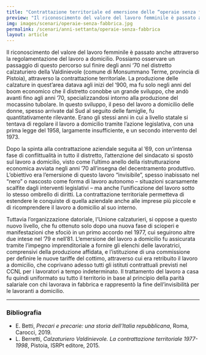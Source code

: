 ```yaml
---
title: "Contrattazione territoriale ed emersione delle “operaie senza fabbrica” del distretto calzaturiero della Valdinievole"
preview: "Il riconoscimento del valore del lavoro femminile è passato anche attraverso la regolamentazione del lavoro a domicilio. Possiamo osservare un passaggio di questo percorso sul finire degli anni ‘70 nel distretto calzaturiero della Valdinievole, attraverso la contrattazione territoriale."
img: images/scenari/operaie-senza-fabbrica.jpg
permalink: /scenari/anni-settanta/operaie-senza-fabbrica
layout: article
---
```


Il riconoscimento del valore del lavoro femminile è passato anche attraverso la regolamentazione del lavoro a domicilio. Possiamo osservare un passaggio di questo percorso sul finire degli anni ‘70 nel distretto calzaturiero della Valdinievole (comune di Monsummano Terme, provincia di Pistoia), attraverso la contrattazione territoriale. La produzione delle calzature in quest’area datava agli inizi del ‘900, ma fu solo negli anni del boom economico che il distretto conobbe un grande sviluppo, che andò avanti fino agli anni ’70, specializzandosi intorno alla produzione del mocassino tubolare. In questo sviluppo, il peso del lavoro a domicilio delle donne, spesso arrivate dal Sud al seguito delle famiglie, fu quantitativamente rilevante. Erano gli stessi anni in cui a livello statale si tentava di regolare il lavoro a domicilio tramite l’azione legislativa, con una prima legge del 1958, largamente insufficiente, e un secondo intervento del 1973.

Dopo la spinta alla contrattazione aziendale seguita al ’69, con un’intensa fase di conflittualità in tutto il distretto, l’attenzione del sindacato si spostò sul lavoro a domicilio, visto come l’ultimo anello della ristrutturazione economica avviata negli anni ’70 all’insegna del decentramento produttivo. L’obiettivo era l’emersione di questo lavoro “invisibile”, spesso inabissato nel “nero” o nascosto come forma di lavoro autonomo – situazioni scarsamente scalfite dagli interventi legislativi – ma anche l’unificazione del lavoro sotto lo stesso ombrello di diritti. La contrattazione territoriale permetteva di estendere le conquiste di quella aziendale anche alle imprese più piccole e di ricomprendere il lavoro a domicilio al suo interno. 

Tuttavia l’organizzazione datoriale, l’Unione calzaturieri, si oppose a questo nuovo livello, che fu ottenuto solo dopo una nuova fase di scioperi e manifestazioni che sfociò in un primo accordo nel 1977, cui seguirono altre due intese nel ’79 e nell’81. L’emersione del lavoro a domicilio fu assicurata tramite l’impegno imprenditoriale a fornire gli elenchi delle lavoratrici, comprensivi della produzione affidata, e l’istituzione di una commissione per definire le nuove tariffe del cottimo, attraverso cui era retribuito il lavoro a domicilio, che coprivano adesso tutti gli istituti contrattuali previsti nel CCNL per i lavoratori a tempo indeterminato. Il trattamento del lavoro a casa fu quindi uniformato su tutto il territorio in base al principio della parità salariale con chi lavorava in fabbrica e rappresentò la fine dell’invisibilità per le lavoranti a domicilio.


---

### Bibliografia

- E. Betti, *Precari e precarie: una storia dell’Italia repubblicana*, Roma, Carocci, 2019.
- L. Berretti, *Calzaturiero Valdinievole. La contrattazione territoriale 1977-1998*, Pistoia, ISRPt editore, 2015.


